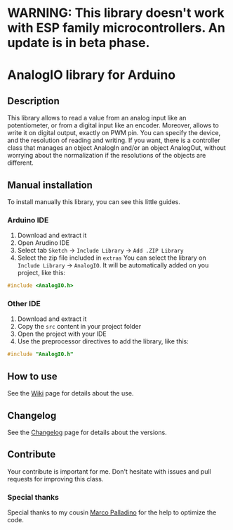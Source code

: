 # WARNING: This library doesn't work with ESP family microcontrollers. An update is in beta phase.

# AnalogIO library for Arduino
## Description
This library allows to read a value from an analog input like an potentiometer, or from a digital input like an encoder. Moreover, allows to write it on digital output, exactly on PWM pin. You can specify the device, and the resolution of reading and writing. If you want, there is a controller class that manages an object AnalogIn and/or an object AnalogOut, without worrying about the normalization if the resolutions of the objects are different.

## Manual installation
To install manually this library, you can see this little guides.

### Arduino IDE
1. Download and extract it
2. Open Arudino IDE
3. Select tab `Sketch` -> `Include Library` -> `Add .ZIP Library`
4. Select the zip file included in `extras`
You can select the library on `Include Library` -> `AnalogIO`. It will be automatically added on you project, like this:
```c++
#include <AnalogIO.h>
```

### Other IDE
1. Download and extract it
2. Copy the `src` content in your project folder
3. Open the project with your IDE
4. Use the preprocessor directives to add the library, like this:
```c++
#include "AnalogIO.h"
```
## How to use
See the [Wiki](https://github.com/davidepalladino/AnalogIO-Arduino/wiki) page for details about the use.

## Changelog
See the [Changelog](/CHANGELOG.md) page for details about the versions.

## Contribute
Your contribute is important for me. Don't hesitate with issues and pull requests for improving this class.

### Special thanks
Special thanks to my cousin [Marco Palladino](https://github.com/PalladinoMarco) for the help to optimize the code.
